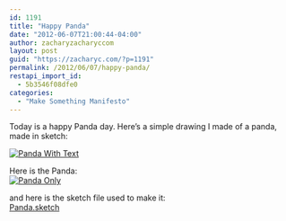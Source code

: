 ```yaml
---
id: 1191
title: "Happy Panda"
date: "2012-06-07T21:00:44-04:00"
author: zacharyzacharyccom
layout: post
guid: "https://zacharyc.com/?p=1191"
permalink: /2012/06/07/happy-panda/
restapi_import_id:
  - 5b3546f08dfe0
categories:
  - "Make Something Manifesto"
---
```


Today is a happy Panda day. Here’s a simple drawing I made of a panda, made in sketch:

[![](/assets/img/2012/06/panda-with-text.png?resize=542%2C425&ssl=1 "Panda With Text")](/assets/img/2012/06/panda-with-text.png?ssl=1)

Here is the Panda:  
[![](/assets/img/2012/06/panda-only.png?resize=249%2C443&ssl=1 "Panda Only")](/assets/img/2012/06/panda-only.png?ssl=1)

and here is the sketch file used to make it:  
[Panda.sketch](https://zacharyc.com/wp-content/uploads/2012/06/Panda.sketch.zip)
